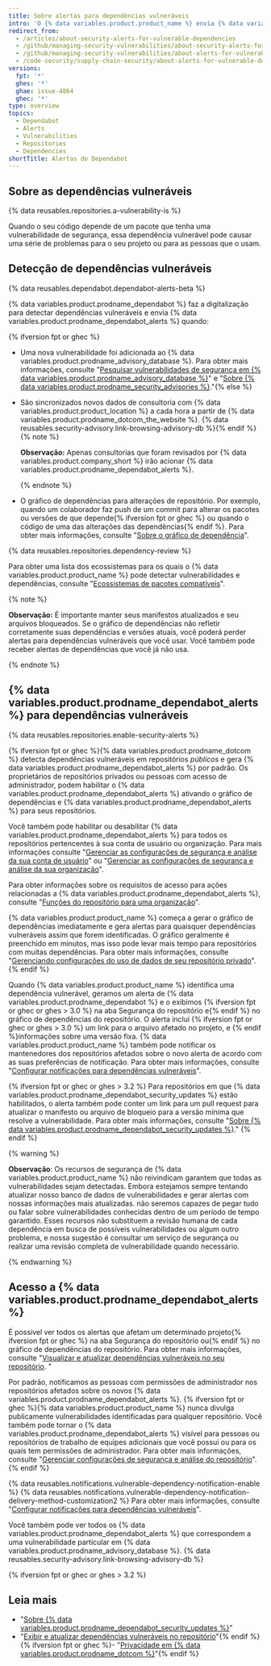 ```yaml
---
title: Sobre alertas para dependências vulneráveis
intro: 'O {% data variables.product.product_name %} envia {% data variables.product.prodname_dependabot_alerts %} quando detectamos vulnerabilidades que afetam o seu repositório.'
redirect_from:
  - /articles/about-security-alerts-for-vulnerable-dependencies
  - /github/managing-security-vulnerabilities/about-security-alerts-for-vulnerable-dependencies
  - /github/managing-security-vulnerabilities/about-alerts-for-vulnerable-dependencies
  - /code-security/supply-chain-security/about-alerts-for-vulnerable-dependencies
versions:
  fpt: '*'
  ghes: '*'
  ghae: issue-4864
  ghec: '*'
type: overview
topics:
  - Dependabot
  - Alerts
  - Vulnerabilities
  - Repositories
  - Dependencies
shortTitle: Alertas do Dependabot
---
```


<!--Marketing-LINK: From /features/security/software-supply-chain page "About alerts for vulnerable dependencies ".-->

## Sobre as dependências vulneráveis

{% data reusables.repositories.a-vulnerability-is %}

Quando o seu código depende de um pacote que tenha uma vulnerabilidade de segurança, essa dependência vulnerável pode causar uma série de problemas para o seu projeto ou para as pessoas que o usam.

## Detecção de dependências vulneráveis

{% data reusables.dependabot.dependabot-alerts-beta %}

{% data variables.product.prodname_dependabot %} faz a digitalização para detectar dependências vulneráveis e envia {% data variables.product.prodname_dependabot_alerts %} quando:

{% ifversion fpt or ghec %}
- Uma nova vulnerabilidade foi adicionada ao {% data variables.product.prodname_advisory_database %}. Para obter mais informações, consulte "[Pesquisar vulnerabilidades de segurança em {% data variables.product.prodname_advisory_database %}](/code-security/supply-chain-security/managing-vulnerabilities-in-your-projects-dependencies/browsing-security-vulnerabilities-in-the-github-advisory-database)" e "[Sobre {% data variables.product.prodname_security_advisories %}](/code-security/security-advisories/about-github-security-advisories)."{% else %}
- São sincronizados novos dados de consultoria com {% data variables.product.product_location %} a cada hora a partir de {% data variables.product.prodname_dotcom_the_website %}. {% data reusables.security-advisory.link-browsing-advisory-db %}{% endif %}
  {% note %}

  **Observação:** Apenas consultorias que foram revisados por {% data variables.product.company_short %} irão acionar {% data variables.product.prodname_dependabot_alerts %}.

  {% endnote %}
- O gráfico de dependências para alterações de repositório. Por exemplo, quando um colaborador faz push de um commit para alterar os pacotes ou versões de que depende{% ifversion fpt or ghec %} ou quando o código de uma das alterações das dependências{% endif %}. Para obter mais informações, consulte "[Sobre o gráfico de dependência](/code-security/supply-chain-security/about-the-dependency-graph)".

{% data reusables.repositories.dependency-review %}

Para obter uma lista dos ecossistemas para os quais o {% data variables.product.product_name %} pode detectar vulnerabilidades e dependências, consulte "[Ecossistemas de pacotes compatíveis](/github/visualizing-repository-data-with-graphs/about-the-dependency-graph#supported-package-ecosystems)".

{% note %}

**Observação:** É importante manter seus manifestos atualizados e seu arquivos bloqueados. Se o gráfico de dependências não refletir corretamente suas dependências e versões atuais, você poderá perder alertas para dependências vulneráveis que você usar. Você também pode receber alertas de dependências que você já não usa.

{% endnote %}

## {% data variables.product.prodname_dependabot_alerts %} para dependências vulneráveis

{% data reusables.repositories.enable-security-alerts %}

{% ifversion fpt or ghec %}{% data variables.product.prodname_dotcom %} detecta dependências vulneráveis em repositórios _públicos_ e gera {% data variables.product.prodname_dependabot_alerts %} por padrão. Os proprietários de repositórios privados ou pessoas com acesso de administrador, podem habilitar o {% data variables.product.prodname_dependabot_alerts %} ativando o gráfico de dependências e {% data variables.product.prodname_dependabot_alerts %} para seus repositórios.

Você também pode habilitar ou desabilitar {% data variables.product.prodname_dependabot_alerts %} para todos os repositórios pertencentes à sua conta de usuário ou organização. Para mais informações consulte "[Gerenciar as configurações de segurança e análise da sua conta de usuário](/github/setting-up-and-managing-your-github-user-account/managing-security-and-analysis-settings-for-your-user-account)" ou "[Gerenciar as configurações de segurança e análise da sua organização](/organizations/keeping-your-organization-secure/managing-security-and-analysis-settings-for-your-organization)".

Para obter informações sobre os requisitos de acesso para ações relacionadas a {% data variables.product.prodname_dependabot_alerts %}, consulte "[Funções do repositório para uma organização](/organizations/managing-access-to-your-organizations-repositories/repository-roles-for-an-organization#access-requirements-for-security-features)".

{% data variables.product.product_name %} começa a gerar o gráfico de dependências imediatamente e gera alertas para quaisquer dependências vulneráveis assim que forem identificadas. O gráfico geralmente é preenchido em minutos, mas isso pode levar mais tempo para repositórios com muitas dependências. Para obter mais informações, consulte "[Gerenciando configurações do uso de dados de seu repositório privado](/get-started/privacy-on-github/managing-data-use-settings-for-your-private-repository)".
{% endif %}

Quando {% data variables.product.product_name %} identifica uma dependência vulnerável, geramos um alerta de {% data variables.product.prodname_dependabot %} e o exibimos {% ifversion fpt or ghec or ghes > 3.0 %} na aba Segurança do repositório e{% endif %} no gráfico de dependências do repositório. O alerta inclui {% ifversion fpt or ghec or ghes > 3.0 %} um link para o arquivo afetado no projeto, e {% endif %}informações sobre uma versão fixa. {% data variables.product.product_name %} também pode notificar os mantenedores dos repositórios afetados sobre o novo alerta de acordo com as suas preferências de notificação. Para obter mais informações, consulte "[Configurar notificações para dependências vulneráveis](/code-security/supply-chain-security/configuring-notifications-for-vulnerable-dependencies)".

{% ifversion fpt or ghec or ghes > 3.2 %}
Para repositórios em que {% data variables.product.prodname_dependabot_security_updates %} estão habilitados, o alerta também pode conter um link para um pull request para atualizar o manifesto ou arquivo de bloqueio para a versão mínima que resolve a vulnerabilidade. Para obter mais informações, consulte "[Sobre {% data variables.product.prodname_dependabot_security_updates %}](/github/managing-security-vulnerabilities/about-dependabot-security-updates)."
{% endif %}

{% warning %}

**Observação**: Os recursos de segurança de {% data variables.product.product_name %} não reivindicam garantem que todas as vulnerabilidades sejam detectadas. Embora estejamos sempre tentando atualizar nosso banco de dados de vulnerabilidades e gerar alertas com nossas informações mais atualizadas. não seremos capazes de pegar tudo ou falar sobre vulnerabilidades conhecidas dentro de um período de tempo garantido. Esses recursos não substituem a revisão humana de cada dependência em busca de possíveis vulnerabilidades ou algum outro problema, e nossa sugestão é consultar um serviço de segurança ou realizar uma revisão completa de vulnerabilidade quando necessário.

{% endwarning %}

## Acesso a {% data variables.product.prodname_dependabot_alerts %}

É possível ver todos os alertas que afetam um determinado projeto{% ifversion fpt or ghec %} na aba Segurança do repositório ou{% endif %} no gráfico de dependências do repositório. Para obter mais informações, consulte "[Visualizar e atualizar dependências vulneráveis no seu repositório](/github/managing-security-vulnerabilities/viewing-and-updating-vulnerable-dependencies-in-your-repository). "

Por padrão, notificamos as pessoas com permissões de administrador nos repositórios afetados sobre os novos {% data variables.product.prodname_dependabot_alerts %}. {% ifversion fpt or ghec %}{% data variables.product.product_name %} nunca divulga publicamente vulnerabilidades identificadas para qualquer repositório. Você também pode tornar o {% data variables.product.prodname_dependabot_alerts %} visível para pessoas ou repositórios de trabalho de equipes adicionais que você possui ou para os quais tem permissões de administrador. Para obter mais informações, consulte "[Gerenciar configurações de segurança e análise do repositório](/github/administering-a-repository/managing-security-and-analysis-settings-for-your-repository#granting-access-to-security-alerts)".
{% endif %}

{% data reusables.notifications.vulnerable-dependency-notification-enable %}
{% data reusables.notifications.vulnerable-dependency-notification-delivery-method-customization2 %} Para obter mais informações, consulte "[Configurar notificações para dependências vulneráveis](/code-security/supply-chain-security/configuring-notifications-for-vulnerable-dependencies)".

Você também pode ver todos os {% data variables.product.prodname_dependabot_alerts %} que correspondem a uma vulnerabilidade particular em {% data variables.product.prodname_advisory_database %}. {% data reusables.security-advisory.link-browsing-advisory-db %}

{% ifversion fpt or ghec or ghes > 3.2 %}
## Leia mais

- "[Sobre {% data variables.product.prodname_dependabot_security_updates %}](/github/managing-security-vulnerabilities/about-dependabot-security-updates)"
- "[Exibir e atualizar dependências vulneráveis no repositório](/articles/viewing-and-updating-vulnerable-dependencies-in-your-repository)"{% endif %}
{% ifversion fpt or ghec %}- "[Privacidade em {% data variables.product.prodname_dotcom %}](/get-started/privacy-on-github)"{% endif %}
